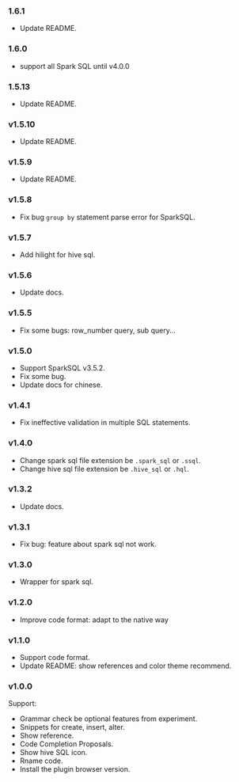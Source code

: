 ### 1.6.1
- Update README.

### 1.6.0
- support all Spark SQL until v4.0.0

### 1.5.13
- Update README.

### v1.5.10
- Update README.

### v1.5.9
- Update README.


### v1.5.8
- Fix bug `group by` statement parse error for SparkSQL.

### v1.5.7
- Add hilight for hive sql.


### v1.5.6
- Update docs.

### v1.5.5
- Fix some bugs: row_number query, sub query...

### v1.5.0
- Support SparkSQL v3.5.2.
- Fix some bug.
- Update docs for chinese.


### v1.4.1
- Fix ineffective validation in multiple SQL statements.
  
### v1.4.0
- Change spark sql file extension be `.spark_sql` or `.ssql`.
- Change hive sql file extension be `.hive_sql` or `.hql`.
  
### v1.3.2
- Update docs.
  
### v1.3.1
- Fix bug: feature about spark sql not work.
  
### v1.3.0
- Wrapper for spark sql.
  
### v1.2.0
- Improve code format: adapt to the native way
  
### v1.1.0
- Support code format.
- Update README: show references and color theme recommend.
  
### v1.0.0
Support:
- Grammar check be optional features from experiment.
- Snippets for create, insert, alter.
- Show reference.
- Code Completion Proposals.
- Show hive SQL icon.
- Rname code.
- Install the plugin browser version.